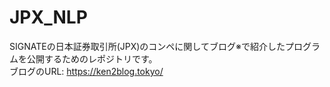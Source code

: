 # JPX_NLP
SIGNATEの日本証券取引所(JPX)のコンペに関してブログ※で紹介したプログラムを公開するためのレポジトリです。  
ブログのURL: https://ken2blog.tokyo/